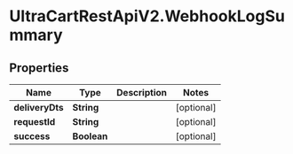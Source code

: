# UltraCartRestApiV2.WebhookLogSummary

## Properties
Name | Type | Description | Notes
------------ | ------------- | ------------- | -------------
**deliveryDts** | **String** |  | [optional] 
**requestId** | **String** |  | [optional] 
**success** | **Boolean** |  | [optional] 


